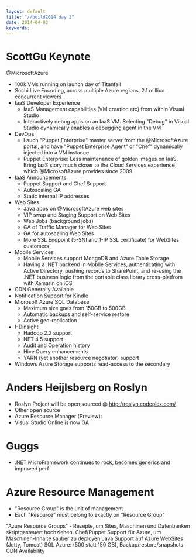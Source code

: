 ```yaml
---
layout: default
title: "//build2014 day 2"
date: 2014-04-03
keywords: 
---
```


# ScottGu Keynote

@MicrosoftAzure

- 100k VMs running on launch day of Titanfall
- Sochi Live Encoding, across multiple Azure regions, 2.1 million concurrent viewers
- IaaS Developer Experience
	- IaaS Management capabilities (VM creation etc) from within Visual Studio
	- Interactively debug apps on an IaaS VM. Selecting "Debug" in Visual Studio dynamically enables a debugging agent in the VM
- DevOps
	- Lauch "Puppet Enterprise" master server from the @MicrosoftAzure portal, and have "Puppet Enterprise Agent" or "Chef" dynamically injected into a VM instance
	- Puppet Enterprise: Less maintenance of golden images on IaaS. Bring IaaS story much closer to the Cloud Services experience which @MicrosoftAzure provides since 2009. 
- IaaS Announcements
	- Puppet Support and Chef Support
	- Autoscaling GA
	- Static internal IP addresses
- Web Sites
	- Java apps on @MicrosoftAzure web sites
	- VIP swap and Staging Support on Web Sites
	- Web Jobs (background jobs)
	- GA of Traffic Manager for Web Sites
	- GA for autoscaling Web Sites
	- More SSL Endpoint (5-SNI and 1-IP SSL certificate) for WebSites customers
- Mobile Services
	- Mobile Services support MongoDB and Azure Table Storage
	- Having a .NET backend in Mobile Services, authenticating with Active Directory, pushing records to SharePoint, and re-using the .NET business logic from the portable class library cross-platfrom with Xamarin on iOS
- CDN Generally Available
- Notification Support for Kindle
- Microsoft Azure SQL Database 
	- Maximum size goes from 150GB to 500GB
	- Automatic backups and self-service restore
	- Active geo-replication
- HDinsight
	- Hadoop 2.2 support
	- NET 4.5 support
	- Audit and Operation history
	- Hive Query enhancements
	- YARN (yet another resource negotiator) support
- Windows Azure Storage supports read-access to the secondary

# Anders Heijlsberg on Roslyn

- Roslyn Project will be open sourced @ http://roslyn.codeplex.com/
- Other open source 
- Azure Resource Manager (Preview): 
- Visual Studio Online is now GA

# Guggs

- .NET MicroFramework continues to rock, becomes generics and improved perf

# Azure Resource Management

- "Resource Group" is the unit of management
- Each "Resource" must belong to exactly on "Resource Group"



"Azure Resource Groups" - Rezepte, um Sites, Maschinen und Datenbanken skriptgesteuert hochziehen. 
Chef/Puppet Support für Azure, um Maschinen-Inhalte sauber zu deployen
Java Support auf Azure WebSites (Jetty, Tomcat)
SQL Azure: (500 statt 150 GB), Backup/restore/snapshots
CDN Availability

